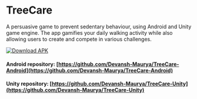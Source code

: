 # TreeCare
A persuasive game to prevent sedentary behaviour, using Android and Unity game engine. The app gamifies your daily walking activity while also allowing users to create and compete in various challenges.

[![Download APK](https://img.shields.io/badge/APK-Download-%233DDC84)](https://github.com/Devansh-Maurya/TreeCare/raw/master/TreeCare.apk)

#### Android repository:  [https://github.com/Devansh-Maurya/TreeCare-Android](https://github.com/Devansh-Maurya/TreeCare-Android)
#### Unity repository:    [https://github.com/Devansh-Maurya/TreeCare-Unity](https://github.com/Devansh-Maurya/TreeCare-Unity)
